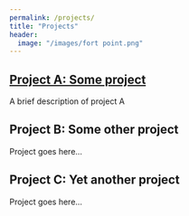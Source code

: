 ```yaml
---
permalink: /projects/
title: "Projects"
header:
  image: "/images/fort point.png"
---
```


## [Project A: Some project]({{/project_a/}})
A brief description of project A

## Project B: Some other project
Project goes here...

## Project C: Yet another project
Project goes here...
